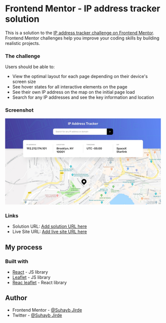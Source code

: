 # Frontend Mentor - IP address tracker solution

This is a solution to the [IP address tracker challenge on Frontend Mentor](https://www.frontendmentor.io/challenges/ip-address-tracker-I8-0yYAH0). Frontend Mentor challenges help you improve your coding skills by building realistic projects. 

### The challenge

Users should be able to:

- View the optimal layout for each page depending on their device's screen size
- See hover states for all interactive elements on the page
- See their own IP address on the map on the initial page load
- Search for any IP addresses and see the key information and location

### Screenshot

![](./src/assets/desktop-design.jpg)


### Links

- Solution URL: [Add solution URL here](https://your-solution-url.com)
- Live Site URL: [Add live site URL here]([https://your-live-site-url.com](https://ip-address-tracker-by-suhaybjirde.netlify.app/))

## My process

### Built with
- [React](https://reactjs.org/) - JS library
- [Leaflet](https://leafletjs.com/) - JS library
- [Reac leaflet](https://react-leaflet.js.org/) - React library


## Author

- Frontend Mentor - [@Suhayb Jirde](https://www.frontendmentor.io/profile/suhaybjirde)
- Twitter - [@Suhayb Jirde](https://twitter.com/suhaybjirde)
